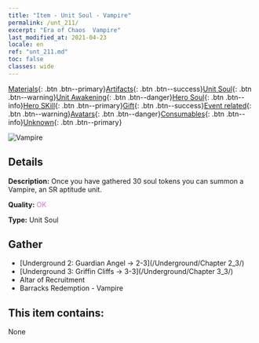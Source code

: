 ```yaml
---
title: "Item - Unit Soul - Vampire"
permalink: /unt_211/
excerpt: "Era of Chaos  Vampire"
last_modified_at: 2021-04-23
locale: en
ref: "unt_211.md"
toc: false
classes: wide
---
```

 [Materials](/Items/){: .btn .btn--primary}[Artifacts](/Items/Artifacts/){: .btn .btn--success}[Unit Soul](/Items/UnitSoul/){: .btn .btn--warning}[Unit Awakening](/Items/UnitAwakening/){: .btn .btn--danger}[Hero Soul](/Items/HeroSoul/){: .btn .btn--info}[Hero SKill](/Items/HeroSkill/){: .btn .btn--primary}[Gift](/Items/Gift/){: .btn .btn--success}[Event related](/Items/Events/){: .btn .btn--warning}[Avatars](/Items/Avatars/){: .btn .btn--danger}[Consumables](/Items/Consumables/){: .btn .btn--info}[Unknown](/Items/Unknown/){: .btn .btn--primary}

 ![Vampire](/images/u/ti_xixuegui.jpg)

## Details
 **Description:** Once you have gathered 30 soul tokens you can summon a Vampire, an SR aptitude unit.

 **Quality:** <span style="color: #DA70D6">OK</span>

 **Type:** Unit Soul

## Gather

*    [Underground 2: Guardian Angel -> 2-3](/Underground/Chapter 2_3/) 
*    [Underground 3: Griffin Cliffs -> 3-3](/Underground/Chapter 3_3/) 
*    Altar of Recruitment 
*    Barracks Redemption - Vampire 

## This item contains:

  None

